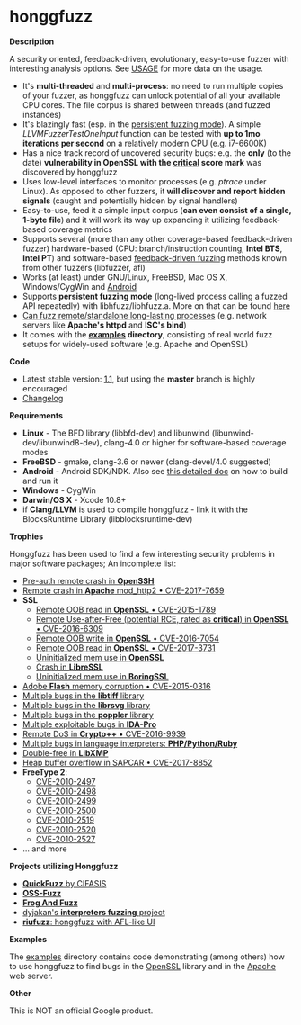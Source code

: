 # honggfuzz #

**Description**

A security oriented, feedback-driven, evolutionary, easy-to-use fuzzer with interesting analysis options. See [USAGE](https://github.com/google/honggfuzz/blob/master/docs/USAGE.md) for more data on the usage.

  * It's __multi-threaded__ and __multi-process__: no need to run multiple copies of your fuzzer, as honggfuzz can unlock potential of all your available CPU cores. The file corpus is shared between threads (and fuzzed instances)
  * It's blazingly fast (esp. in the [persistent fuzzing mode](https://github.com/google/honggfuzz/blob/master/docs/PersistentFuzzing.md)). A simple _LLVMFuzzerTestOneInput_ function can be tested with __up to 1mo iterations per second__ on a relatively modern CPU (e.g. i7-6600K)
  * Has a nice track record of uncovered security bugs: e.g. the __only__ (to the date) __vulnerability in OpenSSL with the [critical](https://www.openssl.org/news/secadv/20160926.txt) score mark__ was discovered by honggfuzz
  * Uses low-level interfaces to monitor processes (e.g. _ptrace_ under Linux). As opposed to other fuzzers, it __will discover and report hidden signals__ (caught and potentially hidden by signal handlers)
  * Easy-to-use, feed it a simple input corpus (__can even consist of a single, 1-byte file__) and it will work its way up expanding it utilizing feedback-based coverage metrics
  * Supports several (more than any other coverage-based feedback-driven fuzzer) hardware-based (CPU: branch/instruction counting, __Intel BTS__, __Intel PT__) and software-based [feedback-driven fuzzing](https://github.com/google/honggfuzz/blob/master/docs/FeedbackDrivenFuzzing.md) methods known from other fuzzers (libfuzzer, afl)
  * Works (at least) under GNU/Linux, FreeBSD, Mac OS X, Windows/CygWin and [Android](https://github.com/google/honggfuzz/blob/master/docs/Android.md)
  * Supports __persistent fuzzing mode__ (long-lived process calling a fuzzed API repeatedly) with libhfuzz/libhfuzz.a. More on that can be found [here](https://github.com/google/honggfuzz/blob/master/docs/PersistentFuzzing.md)
  * [Can fuzz remote/standalone long-lasting processes](https://github.com/google/honggfuzz/blob/master/docs/AttachingToPid.md) (e.g. network servers like __Apache's httpd__ and __ISC's bind__)
  * It comes with the __[examples](https://github.com/google/honggfuzz/tree/master/examples) directory__, consisting of real world fuzz setups for widely-used software (e.g. Apache and OpenSSL)

**Code**

  * Latest stable version: [1.1](https://github.com/google/honggfuzz/releases), but using the __master__ branch is highly encouraged
  * [Changelog](https://github.com/google/honggfuzz/blob/master/CHANGELOG)

**Requirements**

  * **Linux** - The BFD library (libbfd-dev) and libunwind (libunwind-dev/libunwind8-dev), clang-4.0 or higher for software-based coverage modes
  * **FreeBSD** - gmake, clang-3.6 or newer (clang-devel/4.0 suggested)
  * **Android** - Android SDK/NDK. Also see [this detailed doc](https://github.com/google/honggfuzz/blob/master/docs/Android.md) on how to build and run it
  * **Windows** - CygWin
  * **Darwin/OS X** - Xcode 10.8+
  * if **Clang/LLVM** is used to compile honggfuzz - link it with the BlocksRuntime Library (libblocksruntime-dev)

**Trophies**

Honggfuzz has been used to find a few interesting security problems in major software packages; An incomplete list:

  * [Pre-auth remote crash in __OpenSSH__](https://anongit.mindrot.org/openssh.git/commit/?id=28652bca29046f62c7045e933e6b931de1d16737)
  * [Remote crash in __Apache__ mod\_http2 • CVE-2017-7659](http://seclists.org/oss-sec/2017/q2/504)
  * __SSL__
    * [Remote OOB read in __OpenSSL__ • CVE-2015-1789]( https://cve.mitre.org/cgi-bin/cvename.cgi?name=CVE-2015-1789)
    * [Remote Use-after-Free (potential RCE, rated as __critical__) in __OpenSSL__ • CVE-2016-6309](https://www.openssl.org/news/secadv/20160926.txt)
    * [Remote OOB write in __OpenSSL__ • CVE-2016-7054](https://www.openssl.org/news/secadv/20161110.txt)
    * [Remote OOB read in __OpenSSL__ • CVE-2017-3731](https://www.openssl.org/news/secadv/20170126.txt)
    * [Uninitialized mem use in __OpenSSL__](https://github.com/openssl/openssl/commit/bd5d27c1c6d3f83464ddf5124f18a2cac2cbb37f)
    * [Crash in __LibreSSL__](https://github.com/openbsd/src/commit/c80d04452814d5b0e397817ce4ed34edb4eb520d)
    * [Uninitialized mem use in __BoringSSL__](https://github.com/boringssl/boringssl/commit/7dccc71e08105b100c3acd56fa5f6fc1ba9b71d3)
  * [Adobe __Flash__ memory corruption • CVE-2015-0316](http://cve.mitre.org/cgi-bin/cvename.cgi?name=CVE-2015-0316)
  * [Multiple bugs in the __libtiff__ library](http://bugzilla.maptools.org/buglist.cgi?query_format=advanced;emailreporter1=1;email1=robert@swiecki.net;product=libtiff;emailtype1=substring)
  * [Multiple bugs in the __librsvg__ library](https://bugzilla.gnome.org/buglist.cgi?query_format=advanced;emailreporter1=1;email1=robert%40swiecki.net;product=librsvg;emailtype1=substring)
  * [Multiple bugs in the __poppler__ library](http://lists.freedesktop.org/archives/poppler/2010-November/006726.html)
  * [Multiple exploitable bugs in __IDA-Pro__](https://www.hex-rays.com/bugbounty.shtml)
  * [Remote DoS in __Crypto++__ • CVE-2016-9939](http://www.openwall.com/lists/oss-security/2016/12/12/7)
  * [Multiple bugs in language interpreters: __PHP/Python/Ruby__](https://github.com/dyjakan/interpreter-bugs)
  * [Double-free in __LibXMP__](https://github.com/cmatsuoka/libxmp/commit/bd1eb5cfcd802820073504c234c3f735e96c3355)
  * [Heap buffer overflow in SAPCAR • CVE-2017-8852](https://www.coresecurity.com/blog/sapcar-heap-buffer-overflow-crash-exploit)
  * __FreeType 2__:
    * [CVE-2010-2497](https://bugzilla.redhat.com/show_bug.cgi?id=CVE-2010-2497)
    * [CVE-2010-2498](https://bugzilla.redhat.com/show_bug.cgi?id=CVE-2010-2498)
    * [CVE-2010-2499](https://bugzilla.redhat.com/show_bug.cgi?id=CVE-2010-2499)
    * [CVE-2010-2500](https://bugzilla.redhat.com/show_bug.cgi?id=CVE-2010-2500)
    * [CVE-2010-2519](https://bugzilla.redhat.com/show_bug.cgi?id=CVE-2010-2519)
    * [CVE-2010-2520](https://bugzilla.redhat.com/show_bug.cgi?id=CVE-2010-2520)
    * [CVE-2010-2527](https://bugzilla.redhat.com/show_bug.cgi?id=CVE-2010-2527)
  * ... and more

**Projects utilizing Honggfuzz**
  * [__QuickFuzz__ by CIFASIS](http://quickfuzz.org)
  * [__OSS-Fuzz__](https://github.com/google/oss-fuzz)
  * [__Frog And Fuzz__](https://github.com/warsang/FrogAndFuzz/tree/develop)
  * [dyjakan's __interpreters fuzzing__ project](https://github.com/dyjakan/interpreter-bugs)
  * [__riufuzz__: honggfuzz with AFL-like UI](https://github.com/riusksk/riufuzz)

**Examples**

The [examples](https://github.com/google/honggfuzz/tree/master/examples/)
directory contains code demonstrating (among others) how to use honggfuzz to find bugs in the
[OpenSSL](https://github.com/google/honggfuzz/tree/master/examples/openssl)
library and in the [Apache](https://github.com/google/honggfuzz/tree/master/examples/apache)
web server.

**Other**

This is NOT an official Google product.
